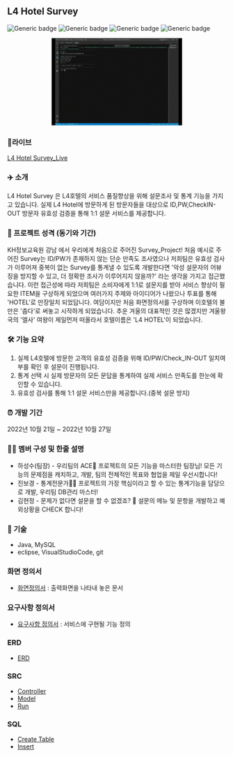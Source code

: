 ## L4 Hotel Survey
![Generic badge](https://img.shields.io/badge/java-yellowgreen.svg) ![Generic badge](https://img.shields.io/badge/MySQL-green.svg) ![Generic badge](https://img.shields.io/badge/VisualStudioCode-orange.svg) ![Generic badge](https://img.shields.io/badge/eclipse-blue.svg)

<p align="center"><img src="./refers/img/KakaoTalk_20221027_111503391.gif" height="200px" width="300px"></p>  

 

### 🔗라이브
[L4 Hotel Survey_Live](https://www.youtube.com/watch?v=vOxSoL28oqM)  


### ✈️ 소개
L4 Hotel Survey 은 L4호텔의 서비스 품질향상을 위해 설문조사 및 통계 기능을 가지고 있습니다.
실제 L4 Hotel에 방문하게 된 방문자들을 대상으로 ID,PW,CheckIN-OUT 방문자 유효성 검증을 통해 1:1 설문 서비스를 제공합니다.

### 🤖 프로젝트 성격 (동기와 기간)
KH정보교육원 강남 에서 우리에게 처음으로 주어진 Survey_Project! 
처음 예시로 주어진 Survey는 ID/PW가 존재하지 않는 단순 만족도 조사였으나
저희팀은 유효성 검사가 이루어져 중복이 없는 Survey를 통계낼 수 있도록 개발한다면 '악성 설문자의 어뷰징을 방지할 수 있고, 더 정확한 조사가 이루어지지 않을까?' 라는 생각을 가지고 접근했습니다. 이런 접근성에 따라 저희팀은 소비자에게 1:1로 설문지를 받아 서비스 향상이 필요한 ITEM을 구상하게 되었으며 여러가지 주제와 아이디어가 나왔으나 투표를 통해 'HOTEL'로 만장일치 되었답니다. 여담이지만 처음 화면정의서를 구상하며 이호텔의 불만은 '춥다'로 써놓고 시작하게 되었습니다. 추운 겨울의 대표적인 것은 많겠지만 겨울왕국의 '엘사' 여왕이 제일먼저 떠올라서 호텔이름은 'L4 HOTEL'이 되었습니다.

### 🛠 기능 요약
1. 실제 L4호텔에 방문한 고객의 유효성 검증을 위해 ID/PW/Check_IN-OUT 일치여부를 확인 후 설문이 진행됩니다. 
2. 통계 선택 시 실제 방문자의 모든 문답을 통계하여 실제 서비스 만족도를 한눈에 확인할 수 있습니다.
3. 유효성 검사를 통해 1:1 설문 서비스만을 제공합니다.(중복 설문 방지)

### ⏰ 개발 기간
2022년 10월 21일 ~ 2022년 10월 27일  


### 👩‍💻 멤버 구성 및 한줄 설명
- 하성수(팀장) - 우리팀의 ACE🤴 프로젝트의 모든 기능을 마스터한 팀장님! 모든 기능의 문제점을 캐치하고, 개발, 팀의 전체적인 목표와 협업을 제일 우선시합니다!
- 진보경 - 통계전문가👩‍💻 프로젝트의 가장 핵심이라고 할 수 있는 통계기능을 담당으로 개발, 우리팀 DB관리 마스터!
- 김현정 - 문제가 없다면 설문을 할 수 없겠죠? 🤖 설문의 메뉴 및 문항을 개발하고 예외상황을 CHECK 합니다!

### 📌 기술
- Java, MySQL
- eclipse, VisualStudioCode, git

### 화면 정의서
- [화면정의서](./Final/%ED%99%94%EB%A9%B4%EC%A0%95%EC%9D%98%EC%84%9C_%EC%96%B4_!%EA%B8%88%EC%A7%80%EC%A1%B0.pdf)  : 출력화면을 나타내 놓은 문서  

### 요구사항 정의서
- [요구사항 정의서](./Final/%EC%9A%94%EA%B5%AC%EC%82%AC%ED%95%AD%20%EC%A0%95%EC%9D%98%EC%84%9C_%EC%96%B4_!%EA%B8%88%EC%A7%80%EC%A1%B0%20.pdf)  :  서비스에 구현될 기능 정의

### ERD  
- [ERD](./Final/ERD_Final.png)  

### SRC  
- [Controller](./src/kh/survey/controller/Controller.java)  
- [Model](./src/kh/survey/model/Model.java)  
- [Run](./src/kh/survey/view/Run.java)  

### SQL
- [Create Table](./SQLs/Create.sql)  
- [Insert](./SQLs/Insert_data.sql)  

